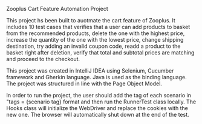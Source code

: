 Zooplus Cart Feature Automation Project 

This project hs been built to auotmate the cart feature of Zooplus. It includes 10 test cases that verifies that a user can add products to basket from the recommended products, delete the one with the highest price, increase the quantity of the one with the lowest price, change shipping destination, try adding an invalid coupon code, readd a product to the basket right after deletion, verify that total and subtotal prices are matching and proceed to the checkout.

This project was created in IntelliJ IDEA using Selenium, Cucumber framework and Gherkin language. Java is used as the binding language. The project was structured in line with the Page Object Model. 

In order to run the project, the user should add the tag of each scenario in "tags = {scenario tag} format and then run the RunnerTest class locally. The Hooks class will initialize the WebDriver and replace the cookies with the new one. The browser will automatically shut down at the end of the test. 
